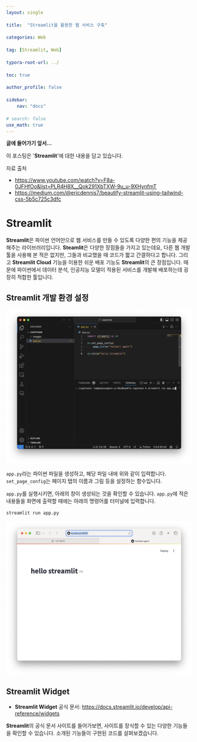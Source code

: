 ```yaml
---
layout: single

title:  "Streamlit을 활용한 웹 서비스 구축"

categories: Web

tag: [Streamlit, Web]

typora-root-url: ../

toc: true

author_profile: false

sidebar:
    nav: "docs"

# search: false
use_math: true
---
```




**글에 들어가기 앞서...**

이 포스팅은 '**Streamlit**'에 대한 내용을 담고 있습니다.



자료 출처

- <https://www.youtube.com/watch?v=F8a-0JFHfOo&list=PLR4H8X__Qok291XbTXW-9u_u-9XHynfmT>
- <https://medium.com/@ericdennis7/beautify-streamlit-using-tailwind-css-5b5c725c3dfc>









# Streamlit

**Streamlit**은 파이썬 언어만으로 웹 서비스를 만들 수 있도록 다양한 편의 기능을 제공해주는 라이브러리입니다. **Steamlit**은 다양한 장점들을 가지고 있는데요, 다른 웹 개발 툴을 사용해 본 적은 없지만, 그들과 비교했을 때 코드가 짧고 간결하다고 합니다. 그리고 **Streamlit Cloud** 기능을 이용한 쉬운 배포 기능도 **Streamlit**의 큰 장점입니다. 때문에 파이썬에서 데이터 분석, 인공지능 모델이 적용된 서비스를 개발해 배포하는데 굉장히 적합한 툴입니다. 







## Streamlit 개발 환경 설정

<img src="images/2024-10-22-Streamlit/image-20241019130235602.png" alt="image-20241019130235602" style="zoom:50%;" />

 `app.py`라는 파이썬 파일을 생성하고, 해당 파일 내에 위와 같이 입력합니다. `set_page_config`는 페이지 탭의 이름과 그림 등을 설정하는 함수입니다.

`app.py`를 실행시키면, 아래의 창이 생성되는 것을 확인할 수 있습니다. `app.py`에 적은 내용들을 화면에 출력할 때에는 아래의 명령어를 터미널에 입력합니다.

```
streamlit run app.py
```



<img src="/images/2024-10-22-Streamlit/image-20241019130940184.png" alt="image-20241019130940184" style="zoom:50%;" />







## Streamlit Widget

- **Streamlit Widget** 공식 문서: <https://docs.streamlit.io/develop/api-reference/widgets>



**Streamlit**의 공식 문서 사이트를 들어가보면, 사이트를 장식할 수 있는 다양한 기능들을 확인할 수 있습니다. 소개된 기능들이 구현된 코드를 살펴보겠습니다.

